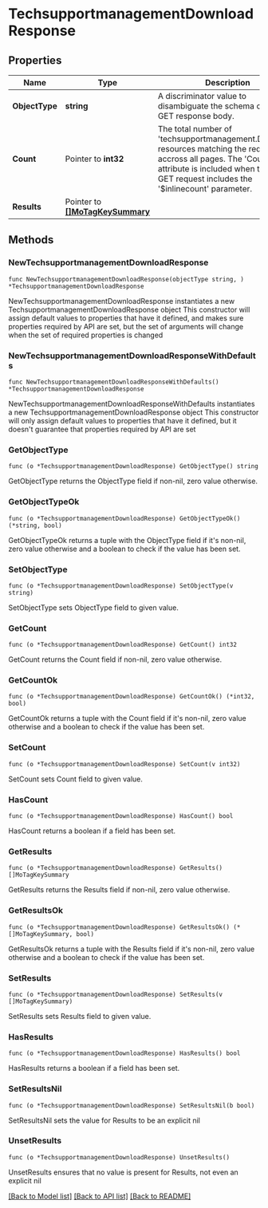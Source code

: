 # TechsupportmanagementDownloadResponse

## Properties

Name | Type | Description | Notes
------------ | ------------- | ------------- | -------------
**ObjectType** | **string** | A discriminator value to disambiguate the schema of a HTTP GET response body. | 
**Count** | Pointer to **int32** | The total number of &#39;techsupportmanagement.Download&#39; resources matching the request, accross all pages. The &#39;Count&#39; attribute is included when the HTTP GET request includes the &#39;$inlinecount&#39; parameter. | [optional] 
**Results** | Pointer to [**[]MoTagKeySummary**](mo.TagKeySummary.md) |  | [optional] 

## Methods

### NewTechsupportmanagementDownloadResponse

`func NewTechsupportmanagementDownloadResponse(objectType string, ) *TechsupportmanagementDownloadResponse`

NewTechsupportmanagementDownloadResponse instantiates a new TechsupportmanagementDownloadResponse object
This constructor will assign default values to properties that have it defined,
and makes sure properties required by API are set, but the set of arguments
will change when the set of required properties is changed

### NewTechsupportmanagementDownloadResponseWithDefaults

`func NewTechsupportmanagementDownloadResponseWithDefaults() *TechsupportmanagementDownloadResponse`

NewTechsupportmanagementDownloadResponseWithDefaults instantiates a new TechsupportmanagementDownloadResponse object
This constructor will only assign default values to properties that have it defined,
but it doesn't guarantee that properties required by API are set

### GetObjectType

`func (o *TechsupportmanagementDownloadResponse) GetObjectType() string`

GetObjectType returns the ObjectType field if non-nil, zero value otherwise.

### GetObjectTypeOk

`func (o *TechsupportmanagementDownloadResponse) GetObjectTypeOk() (*string, bool)`

GetObjectTypeOk returns a tuple with the ObjectType field if it's non-nil, zero value otherwise
and a boolean to check if the value has been set.

### SetObjectType

`func (o *TechsupportmanagementDownloadResponse) SetObjectType(v string)`

SetObjectType sets ObjectType field to given value.


### GetCount

`func (o *TechsupportmanagementDownloadResponse) GetCount() int32`

GetCount returns the Count field if non-nil, zero value otherwise.

### GetCountOk

`func (o *TechsupportmanagementDownloadResponse) GetCountOk() (*int32, bool)`

GetCountOk returns a tuple with the Count field if it's non-nil, zero value otherwise
and a boolean to check if the value has been set.

### SetCount

`func (o *TechsupportmanagementDownloadResponse) SetCount(v int32)`

SetCount sets Count field to given value.

### HasCount

`func (o *TechsupportmanagementDownloadResponse) HasCount() bool`

HasCount returns a boolean if a field has been set.

### GetResults

`func (o *TechsupportmanagementDownloadResponse) GetResults() []MoTagKeySummary`

GetResults returns the Results field if non-nil, zero value otherwise.

### GetResultsOk

`func (o *TechsupportmanagementDownloadResponse) GetResultsOk() (*[]MoTagKeySummary, bool)`

GetResultsOk returns a tuple with the Results field if it's non-nil, zero value otherwise
and a boolean to check if the value has been set.

### SetResults

`func (o *TechsupportmanagementDownloadResponse) SetResults(v []MoTagKeySummary)`

SetResults sets Results field to given value.

### HasResults

`func (o *TechsupportmanagementDownloadResponse) HasResults() bool`

HasResults returns a boolean if a field has been set.

### SetResultsNil

`func (o *TechsupportmanagementDownloadResponse) SetResultsNil(b bool)`

 SetResultsNil sets the value for Results to be an explicit nil

### UnsetResults
`func (o *TechsupportmanagementDownloadResponse) UnsetResults()`

UnsetResults ensures that no value is present for Results, not even an explicit nil

[[Back to Model list]](../README.md#documentation-for-models) [[Back to API list]](../README.md#documentation-for-api-endpoints) [[Back to README]](../README.md)


